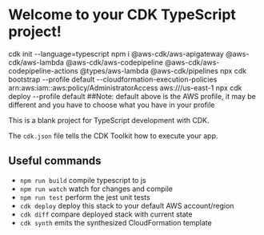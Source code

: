 # Welcome to your CDK TypeScript project!
cdk init --language=typescript
npm i @aws-cdk/aws-apigateway @aws-cdk/aws-lambda @aws-cdk/aws-codepipeline @aws-cdk/aws-codepipeline-actions @types/aws-lambda @aws-cdk/pipelines
npx cdk bootstrap  --profile default --cloudformation-execution-policies arn:aws:iam::aws:policy/AdministratorAccess aws://<accountno>/us-east-1
npx cdk deploy --profile default <stack name>
##Note: default above is the AWS profile, it may be different and you have to choose what you have in your profile

This is a blank project for TypeScript development with CDK.

The `cdk.json` file tells the CDK Toolkit how to execute your app.

## Useful commands

 * `npm run build`   compile typescript to js
 * `npm run watch`   watch for changes and compile
 * `npm run test`    perform the jest unit tests
 * `cdk deploy`      deploy this stack to your default AWS account/region
 * `cdk diff`        compare deployed stack with current state
 * `cdk synth`       emits the synthesized CloudFormation template

